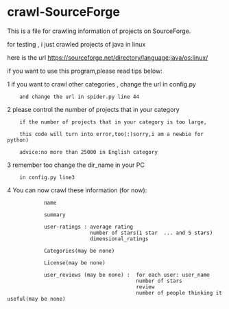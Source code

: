 # crawl-SourceForge

This is a file for crawling information of projects on SourceForge.

for testing , i just crawled projects of java in linux 

here is the url https://sourceforge.net/directory/language:java/os:linux/

if you want to use this program,please read tips below:

1
        if you want to crawl other categories ,  change the url in config.py

        and change the url in spider.py line 44
        
2
        please control the number of projects that in your category
        
        if the number of projects that in your category is too large,
        
        this code will turn into error,too(:)sorry,i am a newbie for python)

        advice:no more than 25000 in English category
        
3
        remember too change the dir_name in your PC
        
        in config.py line3
        
4
        You can now crawl these information (for now):

                name

                summary

                user-ratings : average rating
                               number of stars(1 star  ... and 5 stars)
                               dimensional_ratings

                Categories(may be none)

                License(may be none)

                user_reviews (may be none) :  for each user: user_name
                                              number of stars
                                              review
                                              number of people thinking it useful(may be none)
